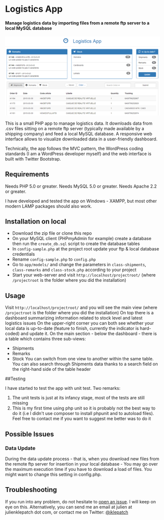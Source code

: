 # Logistics App

#### Manage logistics data by importing files from a remote ftp server to a local MySQL database 

[![Logistics App](https://github.com/jklepatch/logistics-app/raw/master/screenshot.png)](#features)

This is a small PHP app to manage logistics data. It downloads data from .csv files sitting on a remote ftp server (typically made available by a shipping company) and feed a local MySQL database. A responsive web interface allows to visualize downloaded data in a user-friendly dashboard. 

Technically, the app follows the MVC pattern, the WordPress coding standards (I am a WordPress developer myself) and the web interface is built with Twitter Bootstrap.

## Requirements

Needs PHP 5.0 or greater.
Needs MySQL 5.0 or greater.
Needs Apache 2.2 or greater.

I have developed and tested the app on Windows - XAMPP, but most other modern LAMP packages should also work.

## Installation on local

* Download the zip file or clone this repo
* On your MySQL client (PHPmyAdmin for example) create a database then run the `create_db.sql` script to create the database tables
* In `config-sample.php` at the project root update your ftp & local database credentials
* Rename `config-sample.php` to `config.php`
* Go to `app/models/` and change the parameters in `class-shipments`, `class-remarks` and `class-stock.php` according to your project
* Start your web-server and visit `http://localhost/projectroot/` (where `/projectroot` is the folder where you did the installation)

## Usage

Visit `http://localhost/projectroot/` and you will see the main view (where `/projectroot` is the folder where you did the installation)
On top there is a dashboard summarizing information related to stock level and latest logistics issues 
On the upper-right corner you can both see whether your local data is up-to-date (feature to finish, currently the indicator is hard-coded) and update it.
On the main section - below the dashboard - there is a table which contains three sub-views:
* Shipments
* Remarks
* Stock
You can switch from one view to another within the same table.
You can also search through Shipments data thanks to a search field on the right-hand side of the table header

##Testing

I have started to test the app with unit test. Two remarks:
1. The unit tests is just at its infancy stage, most of the tests are still missing
2. This is my first time using php unit so it is probably not the best way to do it 
(i.e I didn't use composer to install phpunit and to autoload files). Feel free to contact me if you want to suggest me better was to do it

## Possible Issues

### Data Update

During the data update process - that is, when you download new files from the remote ftp server for insertion in your local database - You may go over the maximum execution time if you have to download a load of files. You might want to change this setting in config.php.

## Troubleshooting

If you run into any problem, do not hesitate to [open an issue][issues]. I will keep on eye on this. Alternatively, you can send me an email at julien at julienklepatch dot com, or contact me on Twitter: [@jklepatch](https://twitter.com/jklepatch)

[issues]: https://github.com/jklepatch/logistics-app/issues